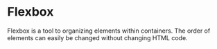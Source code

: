 
# Flexbox
Flexbox is a tool to organizing elements within containers. 
The order of elements can easily be changed without changing HTML code. 
